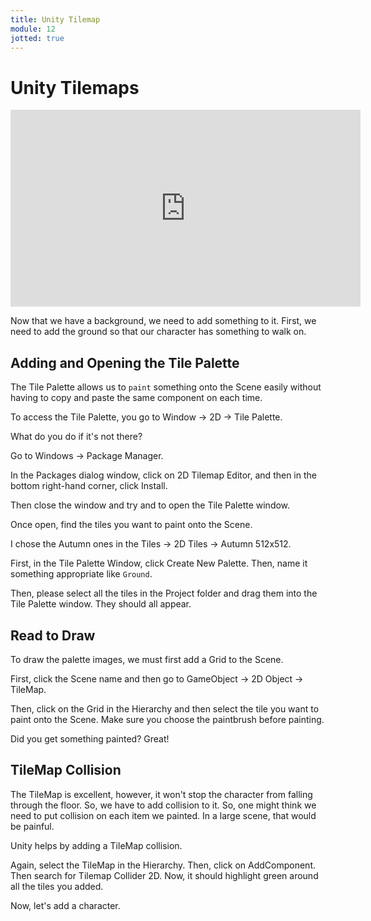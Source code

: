 ```yaml
---
title: Unity Tilemap
module: 12
jotted: true
---
```


# Unity Tilemaps

<iframe width="560" height="315" src="https://umontana.zoom.us/rec/play/68Z7fuz--mg3TtzB4QSDUP9xW9W-f6OsgSRI-_AOzRrhUHBVY1SgMrsaM7B36oBpfIxDsJv6Yc44AHCJ?continueMode=true" frameborder="0" allow="accelerometer; autoplay; encrypted-media; gyroscope; picture-in-picture" allowfullscreen></iframe>

Now that we have a background, we need to add something to it.  First, we need to add the ground so that our character has something to walk on.

## Adding and Opening the Tile Palette

The Tile Palette allows us to `paint` something onto the Scene easily without having to copy and paste the same component on each time.

To access the Tile Palette, you go to Window -> 2D -> Tile Palette.

What do you do if it's not there?

Go to Windows -> Package Manager.

In the Packages dialog window, click on 2D Tilemap Editor, and then in the bottom right-hand corner, click Install.

Then close the window and try and to open the Tile Palette window.

Once open, find the tiles you want to paint onto the Scene.

I chose the Autumn ones in the Tiles -> 2D Tiles -> Autumn 512x512.  

First, in the Tile Palette Window, click Create New Palette.  Then, name it something appropriate like `Ground`.

Then, please select all the tiles in the Project folder and drag them into the Tile Palette window. They should all appear.

## Read to Draw

To draw the palette images, we must first add a Grid to the Scene.

First, click the Scene name and then go to GameObject -> 2D Object -> TileMap.

Then, click on the Grid in the Hierarchy and then select the tile you want to paint onto the Scene. Make sure you choose the paintbrush before painting.

Did you get something painted?  Great!

## TileMap Collision

The TileMap is excellent, however, it won't stop the character from falling through the floor.  So, we have to add collision to it.  So, one might think we need to put collision on each item we painted.  In a large scene, that would be painful.  

Unity helps by adding a TileMap collision.  

Again, select the TileMap in the Hierarchy.  Then, click on AddComponent.  Then search for Tilemap Collider 2D.  Now, it should highlight green around all the tiles you added.

Now, let's add a character.